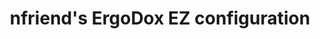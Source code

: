 ---
layout: layouts/keymapdb_entry.njk
OS: ['Windows', 'MacOS']
keymapAuthor: nfriend
firmware: QMK
hasHomeRowMods: False
hasLetterOnThumb: False
hasVerticalCombos: False
keymapImage: https://i.imgur.com/CMMmdBc.png
imageDate: idk
keyCount: 76
keyboard: ErgoDox EZ
baseLayouts: ["QWERTY"]
languages: ['English']
layerCount: 12
title: "nfriend's ErgoDox EZ configuration"
isSplit: False
stagger: columnar
summary: 
keymapUrl: https://github.com/nfriend/qmk_firmware/tree/master/keyboards/ergodox_ez/keymaps/nfriend
writeup: https://github.com/nfriend/qmk_firmware/tree/master/keyboards/ergodox_ez/keymaps/nfriend/readme.md
---